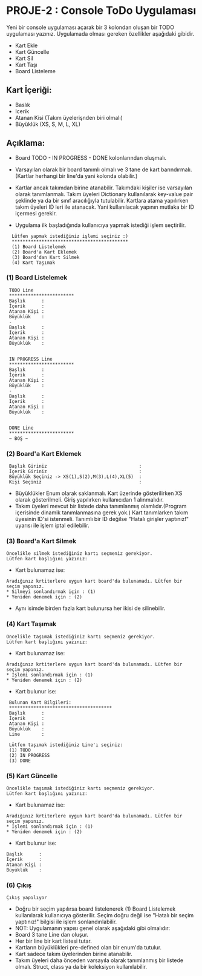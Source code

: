 # PROJE-2 : Console ToDo Uygulaması


Yeni bir console uygulaması açarak bir 3 kolondan oluşan bir TODO uygulaması yazınız. Uygulamada olması gereken özellikler aşağıdaki gibidir.



- Kart Ekle
- Kart Güncelle
- Kart Sil
- Kart Taşı
- Board Listeleme


## Kart İçeriği:



- Baslık
- Icerik
- Atanan Kisi (Takım üyelerişnden biri olmalı)
- Büyüklük (XS, S, M, L, XL)


## Açıklama:



- Board TODO - IN PROGRESS - DONE kolonlarından oluşmalı.


- Varsayılan olarak bir board tanımlı olmalı ve 3 tane de kart barındırmalı.(Kartlar herhangi bir line'da yani kolonda olabilir.)


- Kartlar ancak takımdan birine atanabilir. Takımdaki kişiler ise varsayılan olarak tanımlanmalı. Takım üyeleri Dictionary kullanılarak key-value pair şeklinde ya da bir sınıf aracılığıyla tutulabilir. Kartlara atama yapılırken takım üyeleri ID leri ile atanacak. Yani kullanılacak yapının mutlaka bir ID içermesi gerekir.


- Uygulama ilk başladığında kullanıcıya yapmak istediği işlem seçtirilir.

```
  Lütfen yapmak istediğiniz işlemi seçiniz :) 
  *******************************************
  (1) Board Listelemek
  (2) Board'a Kart Eklemek
  (3) Board'dan Kart Silmek
  (4) Kart Taşımak
```
### (1) Board Listelemek

```
 TODO Line
 ************************
 Başlık      :
 İçerik      :
 Atanan Kişi :
 Büyüklük    :
 -
 Başlık      :
 İçerik      :
 Atanan Kişi :
 Büyüklük    :
 
 
 IN PROGRESS Line
 ************************
 Başlık      :
 İçerik      :
 Atanan Kişi :
 Büyüklük    :
 -
 Başlık      :
 İçerik      :
 Atanan Kişi :
 Büyüklük    :


 DONE Line
 ************************
 ~ BOŞ ~
 ```
### (2) Board'a Kart Eklemek

```
 Başlık Giriniz                                  : 
 İçerik Giriniz                                  :
 Büyüklük Seçiniz -> XS(1),S(2),M(3),L(4),XL(5)  :
 Kişi Seçiniz                                    : 
```
- Büyüklükler Enum olarak saklanmalı. Kart üzerinde gösterilirken XS olarak gösterilmeli. Giriş yapılırken kullanıcıdan 1 alınmalıdır.
- Takım üyeleri mevcut bir listede daha tanımlanmış olamlıdır.(Program içerisinde dinamik tanımlanmasına gerek yok.) Kart tanımlarken takım üyesinin ID'si istenmeli. Tanımlı bir ID değilse "Hatalı girişler yaptınız!" uyarısı ile işlem iptal edilebilir.

### (3) Board'a Kart Silmek

```
Öncelikle silmek istediğiniz kartı seçmeniz gerekiyor.
Lütfen kart başlığını yazınız:
```
- Kart bulunamaz ise:

```
Aradığınız krtiterlere uygun kart board'da bulunamadı. Lütfen bir seçim yapınız.
* Silmeyi sonlandırmak için : (1)
* Yeniden denemek için : (2)
```
- Aynı isimde birden fazla kart bulunursa her ikisi de silinebilir.

### (4) Kart Taşımak

```
Öncelikle taşımak istediğiniz kartı seçmeniz gerekiyor.
Lütfen kart başlığını yazınız:
```
- Kart bulunamaz ise:

```
Aradığınız krtiterlere uygun kart board'da bulunamadı. Lütfen bir seçim yapınız.
* İşlemi sonlandırmak için : (1)
* Yeniden denemek için : (2)
```
- Kart bulunur ise:

```
 Bulunan Kart Bilgileri:
 **************************************
 Başlık      :
 İçerik      :
 Atanan Kişi :
 Büyüklük    :
 Line        :

 Lütfen taşımak istediğiniz Line'ı seçiniz: 
 (1) TODO
 (2) IN PROGRESS
 (3) DONE
 ```
 
### (5) Kart Güncelle
 
```
Öncelikle taşımak istediğiniz kartı seçmeniz gerekiyor.
Lütfen kart başlığını yazınız:
```
- Kart bulunamaz ise:

```
Aradığınız krtiterlere uygun kart board'da bulunamadı. Lütfen bir seçim yapınız.
* İşlemi sonlandırmak için : (1)
* Yeniden denemek için : (2)
```
- Kart bulunur ise:
```
Başlık      :
İçerik      :
Atanan Kişi :
Büyüklük    :
```

### (6) Çıkış
```
Çıkış yapılıyor
```


 
 
 - Doğru bir seçim yapılırsa board listelenerek (1) Board Listelemek kullanılarak kullanıcıya gösterilir. Seçim doğru değil ise "Hatalı bir seçim yaptınız!" bilgisi ile işlem sonlandırılabilir.
- NOT: Uygulamanın yapısı genel olarak aşağıdaki gibi olmalıdır:
- Board 3 tane Line dan oluşur.
- Her bir line bir kart listesi tutar.
- Kartların büyüklükleri pre-defined olan bir enum'da tutulur.
- Kart sadece takım üyelerinden birine atanabilir.
- Takım üyeleri daha önceden varsayıla olarak tanımlanmış bir listede olmalı. Struct, class ya da bir koleksiyon kullanılabilir.


